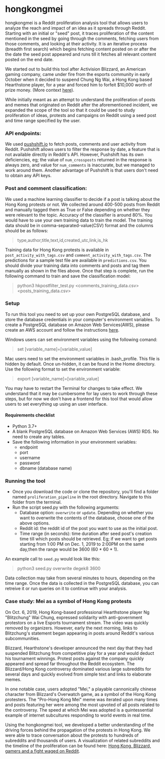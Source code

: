 # hongkongmei
hongkongmei is a Reddit proliferation analysis tool that allows users to analyze the reach and impact of an idea as it spreads through Reddit. Starting with an initial or "seed" post, it traces proliferation of the content mentioned in the seed by going through the comments, fetching users from those comments, and looking at their activity. It is an iterative process (breadth first search) which begins fetching content posted on or after the the date the seed post appeared and runs till it fetches all relevant content posted on the end date. 

We started out to build this tool after Activision Blizzard, an American gaming company, came under fire from the esports community in early October when it decided to suspend Chung Ng Wai, a Hong Kong based Hearthstone player, for a year and forced him to forfeit $10,000 worth of prize money. (More context [here](https://kotaku.com/blizzard-subreddit-closes-after-devs-suspend-hearthston-1838880136)).
 
While initially meant as an attempt to understand the proliferation of posts and memes that originated on Reddit after the aforementioned incident, we expanded the scope of the tool so that it could be used to study proliferation of ideas, protests and campaigns on Reddit using a seed post and time range specified by the user.

### API endpoints:
We used [pushshift.io](https://pushshift.io "Pushshift") to fetch posts, comments and user activity from Reddit. Pushshift allows users to filter the response by date, a feature that is not available directly in Reddit's API. However, Pushshift has its own deficiencies, eg; the value of `num_crossposts` returned in the response is always zero, and value for `num_comments` is inaccurate, but we managed to work around them. Another advantage of Pushshift is that users don't need to obtain any API keys.

### Post and comment classification:
We used a machine learning classifier to decide if a post is talking about the Hong Kong protests or not. We collected around 400-500 posts from Reddit and manually tagged them as True or False depending on whether they were relevant to the topic. Accuracy of the classifier is around 80%.
You would have to use your own training data to train the model. The training data should be in comma-separated-value(CSV) format and the columns should be as follows:
> type,author,title,text,id,created_utc,link,is_hk

Training data for Hong Kong protests is available in `post_activity_with_tags.csv` and `comment_activity_with_tags.csv`. The predictions for a sample test file are available in `predictions.csv`. You should divide your training data into comments and posts and tag them manually as shown in the files above. Once that step is complete, run the following command to train and save the classification model:
> python3 hkpostfilter_test.py <comments_training_data.csv> <posts_training_data.csv>

### Setup
To run this tool you need to set up your own PostgreSQL database, and store the database credentials in your computer's environment variables. To create a PostgreSQL database on Amazon Web Services(AWS), please create an AWS account and follow the instructions [here](https://aws.amazon.com/rds/postgresql/). 

Windows users can set environment variables using the following comand:
> set [variable_name]=[variable_value]

Mac users need to set the environment variables in .bash_profile. This file is hidden by default. Once un-hidden, it can be found in the Home directory. Use the following format to set the environment variable:
 > export [variable_name]=[variable_value]

You may have to restart the Terminal for changes to take effect.
We understand that it may be cumbersome for lay users to work through these steps, but for now we don't have a frontend for this tool that would allow users to set everything up using an user interface.

#### Requirements checklist
* Python 3.7+
* A blank PostgreSQL database on Amazon Web Services (AWS) RDS. No need to create any tables.
* Save the following information in your environment variables:
    * endpoint 
    * port
    * username
    * password
    * dbname (database name)

### Running the tool
* Once you download the code or clone the repository, you'll find a folder named `proliferation_pipeline` in the root directory. Navigate to this folder from the terminal.
* Run the script seed.py with the following arguments:
    * Database option: `overwrite` or `update`. Depending on whether you want to overwrite the contents of the database, choose one of the above options.
    * Reddit id: the reddit id of the post you want to use as the initial post.
    * Time range (in seconds): time duration after seed post's creation time till which posts should be retrieved. Eg; if we want to get posts starting from 1:00 PM on Dec. 1, 2019 to 2:00PM on the same day,then the range would be 3600 (60 * 60 * 1).

An example call to `seed.py` would look like this:

> python3 seed.py overwrite degek8 3600

Data collection may take from several minutes to hours, depending on the time range. Once the data is collected in the PostgreSQL database, you can retreive it or run queries on it to continue with your analysis.

### Case study: Mei as a symbol of Hong Kong protests 
On Oct. 6, 2019, Hong Kong-based professional Hearthstone player Ng "Blitzchung" Wai Chung, expressed solidarity with anti-government protestors on a live Esports tournament stream. The video was quickly removed by organizers. However, early the next morning, links to Blitzchung's statement began appearing in posts around Reddit's various subcommunities.

Blizzard, Hearthstone's developer announced the next day that they had suspended Blitzchung from competitive play for a year and would deduct his tournament winnings. Protest posts against the company quickly appeared and spread far throughout the Reddit ecosystem. The Blizzard/Hong Kong controversy dominated various large subreddits for several days and quickly evolved from simple text and links to elaborate memes.

In one notable case, users adopted "Mei," a playable cannonically chinese character from Blizzard's Overwatch game, as a symbol of the Hong Kong protesters. The "Pro-Hong Kong Mei" meme was iterated upon many times and posts featuring her were among the most upvoted of all posts related to the controversy. The speed at which Mei was adopted is a quintessential example of internet subcultures responding to world events in real time.

Using the hongkongmei tool, we developed a better understanding of the driving forces behind the propagation of the protests in Hong Kong. We were able to trace conversation about the protests to hundreds of subreddits and thousands of users. A visualization of related subreddits and the timeline of the proliferation can be found here:
[Hong Kong, Blizzard, gamers and a fight waged on Reddit](https://observablehq.com/@aaronbrezel/hong-kong-blizzard-gamers-and-a-fight-waged-on-reddit, "HongKong").


